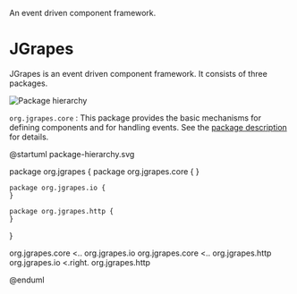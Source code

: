 An event driven component framework.

JGrapes
=======

JGrapes is an event driven component framework. It consists of
three packages.

![Package hierarchy](package-hierarchy.svg)

`org.jgrapes.core`
: This package provides the basic mechanisms for defining
    components and for handling events. See the
    <a href="org/jgrapes/core/package-summary.html#package.description">package description</a>
    for details.

@startuml package-hierarchy.svg

package org.jgrapes {
    package org.jgrapes.core {
    }

    package org.jgrapes.io {
    }

    package org.jgrapes.http {
    }
}

org.jgrapes.core <.. org.jgrapes.io
org.jgrapes.core <.. org.jgrapes.http
org.jgrapes.io <.right. org.jgrapes.http

@enduml